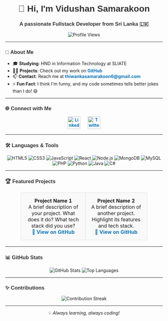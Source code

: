 <div align="center">
  <h1>👋 Hi, I'm Vidushan Samarakoon</h1>
  <h3>A passionate Fullstack Developer from Sri Lanka 🇱🇰</h3>
  <img src="https://komarev.com/ghpvc/?username=VshanX&label=Profile%20Views&color=0e75b6&style=flat" alt="Profile Views" />
</div>

---

### 🚀 About Me
- 🎓 **Studying**: HND in Information Technology at SLIATE
- 👨‍💻 **Projects**: Check out my work on [GitHub](https://github.com/VshanX)
- 📫 **Contact**: Reach me at **thiwankasamarakoon6@gmail.com**
- ⚡ **Fun Fact**: I think I'm funny, and my code sometimes tells better jokes than I do! 😄

---

### 🌐 Connect with Me
<div align="center">
  <a href="https://www.linkedin.com/in/vidushan-samarakoon-435428287/" target="_blank">
    <img src="https://raw.githubusercontent.com/rahuldkjain/github-profile-readme-generator/master/src/images/icons/Social/linked-in-alt.svg" alt="LinkedIn" width="40" height="40" style="margin: 0 10px;"/>
  </a>
  <a href="https://x.com/VidushanSa80497" target="_blank">
    <img src="https://raw.githubusercontent.com/rahuldkjain/github-profile-readme-generator/master/src/images/icons/Social/twitter.svg" alt="Twitter" width="40" height="40" style="margin: 0 10px;"/>
  </a>
</div>

---

### 🛠️ Languages & Tools
<div align="center">
  <img src="https://img.shields.io/badge/HTML5-E34F26?style=for-the-badge&logo=html5&logoColor=white" alt="HTML5"/>
  <img src="https://img.shields.io/badge/CSS3-1572B6?style=for-the-badge&logo=css3&logoColor=white" alt="CSS3"/>
  <img src="https://img.shields.io/badge/JavaScript-F7DF1E?style=for-the-badge&logo=javascript&logoColor=black" alt="JavaScript"/>
  <img src="https://img.shields.io/badge/React-61DAFB?style=for-the-badge&logo=react&logoColor=black" alt="React"/>
  <img src="https://img.shields.io/badge/Node.js-339933?style=for-the-badge&logo=nodedotjs&logoColor=white" alt="Node.js"/>
  <img src="https://img.shields.io/badge/MongoDB-47A248?style=for-the-badge&logo=mongodb&logoColor=white" alt="MongoDB"/>
  <img src="https://img.shields.io/badge/MySQL-4479A1?style=for-the-badge&logo=mysql&logoColor=white" alt="MySQL"/>
  <img src="https://img.shields.io/badge/PHP-777BB4?style=for-the-badge&logo=php&logoColor=white" alt="PHP"/>
  <img src="https://img.shields.io/badge/Python-3776AB?style=for-the-badge&logo=python&logoColor=white" alt="Python"/>
  <img src="https://img.shields.io/badge/Java-ED8B00?style=for-the-badge&logo=java&logoColor=white" alt="Java"/>
  <img src="https://img.shields.io/badge/C%23-239120?style=for-the-badge&logo=c-sharp&logoColor=white" alt="C#"/>
</div>

---

### 🏆 Featured Projects
<div align="center">
  <table>
    <tr>
      <td>
        <b>Project Name 1</b><br>
        A brief description of your project. What does it do? What tech stack did you use?<br>
        <a href="https://github.com/VshanX/project1">🔗 View on GitHub</a>
      </td>
      <td>
        <b>Project Name 2</b><br>
        A brief description of another project. Highlight its features and tech stack.<br>
        <a href="https://github.com/VshanX/project2">🔗 View on GitHub</a>
      </td>
    </tr>
  </table>
</div>

---

### 📊 GitHub Stats
<div align="center">
  <img src="https://github-readme-stats.vercel.app/api?username=VshanX&show_icons=true&theme=transparent" alt="GitHub Stats" />
  <img src="https://github-readme-stats.vercel.app/api/top-langs?username=VshanX&show_icons=true&locale=en&layout=compact&theme=transparent" alt="Top Languages" />
</div>

---

### ✨ Contributions
<div align="center">
  <img src="https://github-readme-streak-stats.herokuapp.com/?user=VshanX&theme=transparent" alt="Contribution Streak" />
</div>

---

<div align="center">
  <p>💡 <i>Always learning, always coding!</i></p>
</div>

<style>
  h1, h3 {
    font-family: 'Arial', sans-serif;
    color: #333;
  }
  img {
    transition: transform 0.3s ease-in-out;
  }
  img:hover {
    transform: scale(1.1);
  }
  table {
    border-collapse: collapse;
    width: 80%;
    margin: 20px auto;
  }
  td {
    padding: 15px;
    text-align: center;
    border: 1px solid #ddd;
    border-radius: 8px;
    background-color: #f9f9f9;
  }
  a {
    text-decoration: none;
    color: #0e75b6;
    font-weight: bold;
  }
  a:hover {
    color: #1a8cff;
  }
</style>